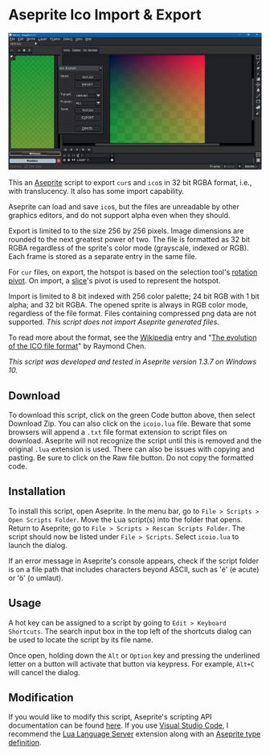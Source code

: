 # Aseprite Ico Import & Export

![Screen Capture](screenCap.png)

This an [Aseprite](https://www.aseprite.org/) script to export `cur`s and `ico`s in 32 bit RGBA format, i.e., with translucency. It also has some import capability.

Aseprite can load and save `ico`s, but the files are unreadable by other graphics editors, and do not support alpha even when they should.

Export is limited to to the size 256 by 256 pixels. Image dimensions are rounded to the next greatest power of two. The file is formatted as 32 bit RGBA regardless of the sprite's color mode (grayscale, indexed or RGB). Each frame is stored as a separate entry in the same file.

For `cur` files, on export, the hotspot is based on the selection tool's [rotation pivot](https://aseprite.org/docs/rotate#rotation-pivot). On import, a [slice](https://aseprite.org/docs/slices)'s pivot is used to represent the hotspot.

Import is limited to 8 bit indexed with 256 color palette; 24 bit RGB with 1 bit alpha; and 32 bit RGBA. The opened sprite is always in RGB color mode, regardless of the file format. Files containing compressed png data are not supported. *This script does not import Aseprite generated files.*

To read more about the format, see the [Wikipedia](https://en.wikipedia.org/wiki/ICO_(file_format)) entry and "[The evolution of the ICO file format](https://devblogs.microsoft.com/oldnewthing/20101018-00/?p=12513)" by Raymond Chen.

*This script was developed and tested in Aseprite version 1.3.7 on Windows 10.*

## Download

To download this script, click on the green Code button above, then select Download Zip. You can also click on the `icoio.lua` file. Beware that some browsers will append a `.txt` file format extension to script files on download. Aseprite will not recognize the script until this is removed and the original `.lua` extension is used. There can also be issues with copying and pasting. Be sure to click on the Raw file button. Do not copy the formatted code.

## Installation

To install this script, open Aseprite. In the menu bar, go to `File > Scripts > Open Scripts Folder`. Move the Lua script(s) into the folder that opens. Return to Aseprite; go to `File > Scripts > Rescan Scripts Folder`. The script should now be listed under `File > Scripts`. Select `icoio.lua` to launch the dialog.

If an error message in Aseprite's console appears, check if the script folder is on a file path that includes characters beyond ASCII, such as 'é' (e acute) or 'ö' (o umlaut).

## Usage

A hot key can be assigned to a script by going to `Edit > Keyboard Shortcuts`. The search input box in the top left of the shortcuts dialog can be used to locate the script by its file name.

Once open, holding down the `Alt` or `Option` key and pressing the underlined letter on a button will activate that button via keypress. For example, `Alt+C` will cancel the dialog.

## Modification

If you would like to modify this script, Aseprite's scripting API documentation can be found [here](https://aseprite.org/api/). If you use [Visual Studio Code](https://code.visualstudio.com/), I recommend the [Lua Language Server](https://github.com/LuaLS/lua-language-server) extension along with an [Aseprite type definition](https://github.com/behreajj/aseprite-type-definition).